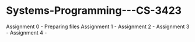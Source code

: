 # Systems-Programming---CS-3423

Assignment 0 - Preparing files
Assignment 1 - 
Assignment 2 -
Assignment 3 -
Assignment 4 -

